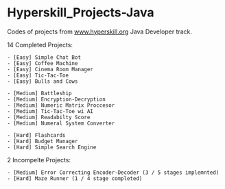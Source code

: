 # Hyperskill_Projects-Java
Codes of projects from www.hyperskill.org Java Developer track.

14 Completed Projects:

    - [Easy] Simple Chat Bot
    - [Easy] Coffee Machine
    - [Easy] Cinema Room Manager
    - [Easy] Tic-Tac-Toe
    - [Easy] Bulls and Cows

    - [Medium] Battleship
    - [Medium] Encryption-Decryption
    - [Medium] Numeric Matrix Proccesor
    - [Medium] Tic-Tac-Toe wi AI
    - [Medium] Readabilty Score
    - [Medium] Numeral System Converter

    - [Hard] Flashcards
    - [Hard] Budget Manager
    - [Hard] Simple Search Engine

2 Incompelte Projects:

    - [Medium] Error Correcting Encoder-Decoder (3 / 5 stages implemnted)
    - [Hard] Maze Runner (1 / 4 stage completed)